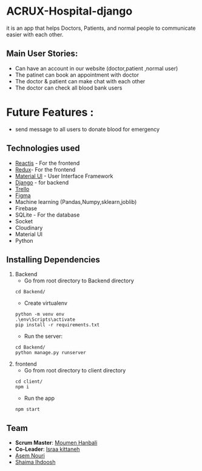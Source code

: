 
#  ACRUX-Hospital-django
 it is an app that helps Doctors, Patients, and normal people to communicate easier with each other.
## Main User Stories:
 - Can have an account in our website (doctor,patient ,normal user)
 - The patinet can book an appointment with doctor
 - The doctor & patient can make chat with each other 
 - The doctor can check all blood bank users
 
# Future Features :
 - send message to all users to donate blood for emergency


## Technologies used
- [Reactjs](https://reactjs.org/) - For the frontend
- [Redux](https://react-redux.js.org/)- For the frontend
- [Material UI](https://material-ui.com/) - User Interface Framework
- [Django](https://www.djangoproject.com/) - for backend
- [Trello](https://trello.com/b/FFojNT3J/thesis-project)
- [Figma](https://www.figma.com/file/8BDxJ5qw5olfUAPNUFYy7F/Acrux-hospital-Team-Library?node-id=312%3A2)
- Machine learning (Pandas,Numpy,sklearn,joblib)
- Firebase
- SQLite - For the database
- Socket
- Cloudinary
- Material UI
- Python


## Installing Dependencies
1. Backend
   - Go from root directory to Backend directory
    ```
    cd Backend/
    ```
   - Create virtualenv
   ```
   python -m venv env
   .\env\Scripts\activate
   pip install -r requirements.txt
   ```
   - Run the server:
    ```
    cd Backend/
    python manage.py runserver
    ```
2. frontend
   - Go from root directory to client directory
   ```
   cd client/
   npm i
   ```
   - Run the app
   ```
   npm start
   ```

## Team
- **Scrum Master**: [Moumen Hanbali](https://github.com/Moumenh)
- **Co-Leader**: [Israa kittaneh](https://github.com/israakittaneh)
- [Asem Nouri](https://github.com/asemnouri) 
- [Shaima Ihdoosh](https://github.com/shaima96) 

